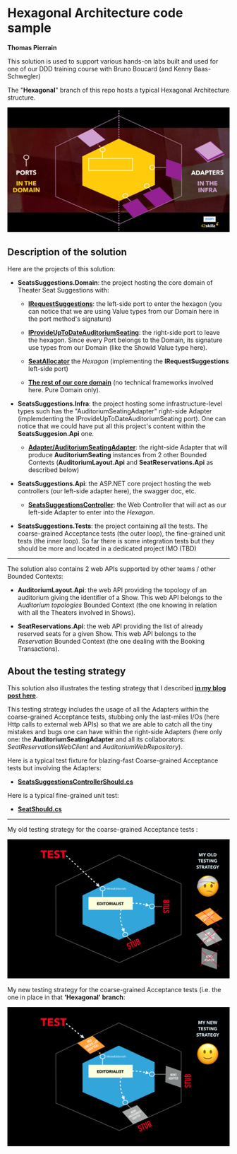 # Hexagonal Architecture code sample

__Thomas Pierrain__


This solution is used to support various hands-on labs built and used for one of our DDD training course with Bruno Boucard (and Kenny Baas-Schwegler)

The "__Hexagonal__" branch of this repo hosts a typical Hexagonal Architecture structure. 

![](./PortsAndAdapters.JPG) 


## Description of the solution

Here are the projects of this solution:

 - __SeatsSuggestions.Domain__: the project hosting the core domain of Theater Seat Suggestions with:
  
   - __[IRequestSuggestions](./SeatsSuggestions.Domain/Ports/IRequestSuggestions.cs)__: the left-side port to enter the hexagon (you can notice that we are using Value types from our Domain here in the port method's signature)
   
   - __[IProvideUpToDateAuditoriumSeating](./SeatsSuggestions.Domain/Ports/IProvideUpToDateAuditoriumSeating.cs)__: the right-side port to leave the hexagon. Since every Port belongs to the Domain, its signature use types from our Domain (like the ShowId Value type here). 
   
   - __[SeatAllocator](./SeatsSuggestions.Domain/SeatAllocator.cs)__ the *Hexagon* (implementing the __IRequestSuggestions__ left-side port)
   
   - __[The rest of our core domain](./SeatsSuggestions.Domain/)__ (no technical frameworks involved here. Pure Domain only).
   
 
 - __SeatsSuggestions.Infra__: the project hosting some infrastructure-level types such has the "AuditoriumSeatingAdapter" right-side Adapter (implemdenting the IProvideUpToDateAuditoriumSeating port). One can notice that we could have put all this project's content within the __SeatsSuggesion.Api__ one.
 
   - __[Adapter/AuditoriumSeatingAdapter](./SeatsSuggestions.Infra/Adapter/AuditoriumSeatingAdapter.cs)__: the right-side Adapter that will produce __AuditoriumSeating__ instances from 2 other Bounded Contexts (__AuditoriumLayout.Api__ and __SeatReservations.Api__ as described below) 

 
 - __SeatsSuggestions.Api__: the ASP.NET core project hosting the web controllers (our left-side adapter here), the swagger doc, etc.
 
   - __[SeatsSuggestionsController](./SeatsSuggestions.Api/Controllers/SeatsSuggestionsController.cs)__: the Web Controller that will act as our left-side Adapter to enter into the *Hexagon*.


 
 - __SeatsSuggestions.Tests__: the project containing all the tests. The coarse-grained Acceptance tests (the outer loop), the fine-grained unit tests (the inner loop). So far there is some integration tests but they should be more and located in a dedicated project IMO (TBD) 
 
--- 

The solution also contains 2 web APIs supported by other teams / other Bounded Contexts: 

 - __AuditoriumLayout.Api__: the web API providing the topology of an auditorium giving the identifier of a Show. This web API belongs to the *Auditorium topologies* Bounded Context (the one knowing in relation with all the Theaters involved in Shows). 
 
 - __SeatReservations.Api__: the web API providing the list of already reserved seats for a given Show. This web API belongs to the *Reservation* Bounded Context (the one dealing with the Booking Transactions).
 
 
 


## About the testing strategy

This solution also illustrates the testing strategy that I described __[in my blog post here](http://tpierrain.blogspot.com/2020/03/hexagonal-architecture-dont-get-lost-on.html)__.

This testing strategy includes the usage of all the Adapters within the coarse-grained Acceptance tests, stubbing only the last-miles I/Os (here Http calls to external web APIs) so that we are able to catch all the tiny mistakes and bugs one can have within the right-side Adapters (here only one: the __AuditoriumSeatingAdapter__ and all its collaborators:  *SeatReservationsWebClient* and *AuditoriumWebRepository*).

Here is a typical test fixture for blazing-fast Coarse-grained Acceptance tests but involving the Adapters:
 
 - __[SeatsSuggestionsControllerShould.cs](./TheaterSuggestions.Tests/AcceptanceTests/SeatsSuggestionsControllerShould.cs)__
 
Here is a typical fine-grained unit test:
 - __[SeatShould.cs](./TheaterSuggestions.Tests/UnitTests/SeatShould.cs)__

---

My old testing strategy for the coarse-grained Acceptance tests :

![](./OldTestingStrategy.png) 


My new testing strategy for the coarse-grained Acceptance tests (i.e. the one in place in that __'Hexagonal' branch__:

![](./NewTestingStrategy.png) 









